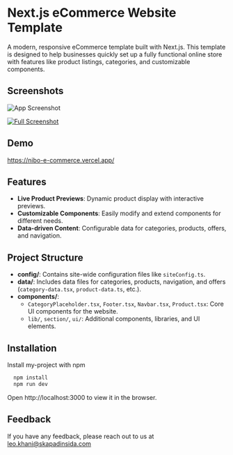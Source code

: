 
# Next.js eCommerce Website Template

A modern, responsive eCommerce template built with Next.js. This template is designed to help businesses quickly set up a fully functional online store with features like product listings, categories, and customizable components.

## Screenshots

![App Screenshot](/screenshot.png)

[![Full Screenshot](/screenshot-full.png)](/screenshot-full.png)

## Demo

https://nibo-e-commerce.vercel.app/


## Features

- **Live Product Previews**: Dynamic product display with interactive previews.
- **Customizable Components**: Easily modify and extend components for different needs.
- **Data-driven Content**: Configurable data for categories, products, offers, and navigation.

## Project Structure

- **config/**: Contains site-wide configuration files like `siteConfig.ts`.
- **data/**: Includes data files for categories, products, navigation, and offers (`category-data.tsx`, `product-data.ts`, etc.).
- **components/**: 
  - `CategoryPlaceholder.tsx`, `Footer.tsx`, `Navbar.tsx`, `Product.tsx`: Core UI components for the website.
  - `lib/`, `section/`, `ui/`: Additional components, libraries, and UI elements.
## Installation

Install my-project with npm

```bash
  npm install
  npm run dev
```

Open http://localhost:3000 to view it in the browser.
## Feedback

If you have any feedback, please reach out to us at leo.khani@skapadinsida.com

